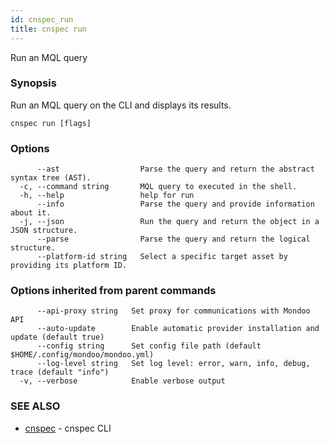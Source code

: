 ```yaml
---
id: cnspec_run
title: cnspec run
---
```


Run an MQL query

### Synopsis

Run an MQL query on the CLI and displays its results.

```
cnspec run [flags]
```

### Options

```
      --ast                  Parse the query and return the abstract syntax tree (AST).
  -c, --command string       MQL query to executed in the shell.
  -h, --help                 help for run
      --info                 Parse the query and provide information about it.
  -j, --json                 Run the query and return the object in a JSON structure.
      --parse                Parse the query and return the logical structure.
      --platform-id string   Select a specific target asset by providing its platform ID.
```

### Options inherited from parent commands

```
      --api-proxy string   Set proxy for communications with Mondoo API
      --auto-update        Enable automatic provider installation and update (default true)
      --config string      Set config file path (default $HOME/.config/mondoo/mondoo.yml)
      --log-level string   Set log level: error, warn, info, debug, trace (default "info")
  -v, --verbose            Enable verbose output
```

### SEE ALSO

- [cnspec](cnspec.md) - cnspec CLI
